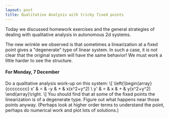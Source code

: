 ```yaml
---
layout: post
title: Qualitative Analysis with tricky fixed points
---
```


Today we discussed homework exercises and the general strategies of dealing with
qualitative analysis in autonomous 2d systems.

The new wrinkle we observed is that sometimes a linearization at a fixed
point gives a "degenerate" type of linear system. In such a case, it is not clear
that the original system will have the same behavior! We must work a little harder
to see the structure.

#### For Monday, 7 December

Do a qualitative analysis work-up on this system:
\\[
\left\{\begin{array}{cccccccc}
x' & = & -y & + & x(x^2+y^2) \\
y' & = & x  & + & y(x^2+y^2)
\end{array}\right.
\\]
You should find that at some of the fixed points the linearization is of a
degenerate type. Figure out what happens near those points anyway.
(Perhaps look at higher order terms to understand the point, perhaps do
  numerical work and plot lots of solutions.)
